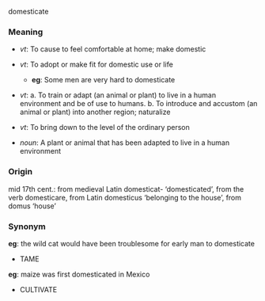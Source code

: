domesticate
### Meaning
+ _vt_: To cause to feel comfortable at home; make domestic
+ _vt_: To adopt or make fit for domestic use or life
	+ __eg__: Some men are very hard to domesticate
+ _vt_: 
   a. To train or adapt (an animal or plant) to live in a human environment and be of use to humans.
   b. To introduce and accustom (an animal or plant) into another region; naturalize
+ _vt_: To bring down to the level of the ordinary person

+ _noun_: A plant or animal that has been adapted to live in a human environment

### Origin

mid 17th cent.: from medieval Latin domesticat- ‘domesticated’, from the verb domesticare, from Latin domesticus ‘belonging to the house’, from domus ‘house’

### Synonym

__eg__: the wild cat would have been troublesome for early man to domesticate

+ TAME

__eg__: maize was first domesticated in Mexico

+ CULTIVATE


